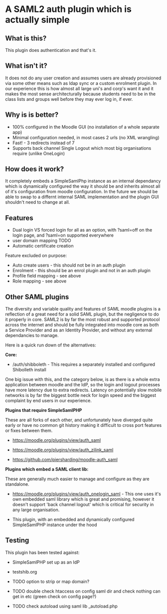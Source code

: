 A SAML2 auth plugin which is actually simple
============================================

What is this?
-------------

This plugin does authentication and that's it.

What isn't it?
--------------

It does not do any user creation and assumes users are already provisioned
via some other means such as ldap sync or a custom enrolment plugin. In our
experience this is how almost all large uni's and corp's want it and it makes
the most sense architecturally because students need to be in the class lists
and groups well before they may ever log in, if ever.

Why is is better?
-----------------

* 100% configured in the Moodle GUI (no installation of a whole separate app)
* Minimal configuration needed, in most cases 2 urls (no XML wrangling)
* Fast! - 3 redirects instead of 7
* Supports back channel Single Logout which most big organisations require (unlike OneLogin)

How does it work?
-----------------

It completely embeds a SimpleSamlPhp instance as an internal dependancy which
is dynamically configured the way it should be and inherits almost all of it's
configuration from moodle configuration. In the future we should be able to
swap to a differnt internal SAML implementation and the plugin GUI shouldn't
need to change at all.

Features
--------

* Dual login VS forced login for all as an option, with ?saml=off on the login page, and ?saml=on supported everywhere
* user domain mapping TODO
* Automatic certificate creation

Feature excluded on purpose:

* Auto create users - this should not be in an auth plugin
* Enrolment - this should be an enrol plugin and not in an auth plugin
* Profile field mapping - see above
* Role mapping - see above

Other SAML plugins
------------------

The diversity and variable quality and features of SAML moodle plugins is a
reflection of a great need for a solid SAML plugin, but the negligence to do
it properly in core. SAML2 is by far the most robust and supported protocol
across the internet and should be fully integrated into moodle core as both
a Service Provider and as an Identity Provider, and without any external
dependancies to manage.

Here is a quick run down of the alternatives:

**Core:**

* /auth/shibboleth - This requires a separately installed and configured
  Shibolleth install

One big issue with this, and the category below, is as there is a whole extra
application between moodle and the IdP, so the login and logout processes have
more latency due to extra redirects. Latency on potentially slow mobile
networks is by far the biggest bottle neck for login speed and the biggest
complaint by end users in our experience.

**Plugins that require SimpleSamlPHP**

These are all forks of each other, and unfortunately have diverged quite early
or have no common git history making it difficult to cross port features or
fixes between them.

* https://moodle.org/plugins/view/auth_saml

* https://moodle.org/plugins/view/auth_zilink_saml

* https://github.com/piersharding/moodle-auth_saml

**Plugins which embed a SAML client lib:**

These are generally much easier to manage and configure as they are standalone.

* https://moodle.org/plugins/view/auth_onelogin_saml - This one uses it's own
  embedded saml library which is great and promising, however it doesn't support
  'back channel logout' which is critical for security in any large organisation.

* This plugin, with an embedded and dynamically configured SimpleSamlPHP
  instance under the hood

Testing
-------

This plugin has been tested against:

* SimpleSamlPHP set up as an IdP
* testshib.org

* TODO option to strip or map domain?

* TODO double check htaccess on config saml dir and check nothing can get in etc (green check on config page?)
* TODO check autoload using saml lib _autoload.php

